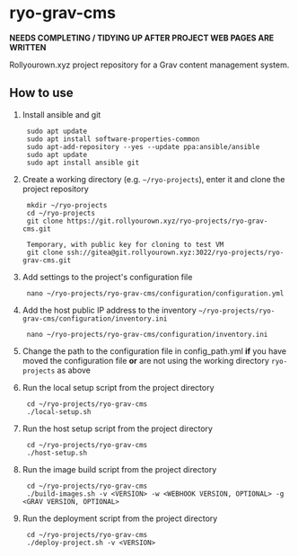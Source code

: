 # ryo-grav-cms

**NEEDS COMPLETING / TIDYING UP AFTER PROJECT WEB PAGES ARE WRITTEN**

Rollyourown.xyz project repository for a Grav content management system.

## How to use

1. Install ansible and git

        sudo apt update
        sudo apt install software-properties-common
        sudo apt-add-repository --yes --update ppa:ansible/ansible
        sudo apt update
        sudo apt install ansible git

2. Create a working directory (e.g. `~/ryo-projects`), enter it and clone the project repository

        mkdir ~/ryo-projects
        cd ~/ryo-projects
        git clone https://git.rollyourown.xyz/ryo-projects/ryo-grav-cms.git

        Temporary, with public key for cloning to test VM
        git clone ssh://gitea@git.rollyourown.xyz:3022/ryo-projects/ryo-grav-cms.git

3. Add settings to the project's configuration file

        nano ~/ryo-projects/ryo-grav-cms/configuration/configuration.yml

4. Add the host public IP address to the inventory `~/ryo-projects/ryo-grav-cms/configuration/inventory.ini`

        nano ~/ryo-projects/ryo-grav-cms/configuration/inventory.ini

5. Change the path to the configuration file in config_path.yml **if** you have moved the configuration file **or** are not using the working directory `ryo-projects` as above

6. Run the local setup script from the project directory

        cd ~/ryo-projects/ryo-grav-cms
        ./local-setup.sh

7. Run the host setup script from the project directory

        cd ~/ryo-projects/ryo-grav-cms
        ./host-setup.sh

8. Run the image build script from the project directory

        cd ~/ryo-projects/ryo-grav-cms
        ./build-images.sh -v <VERSION> -w <WEBHOOK VERSION, OPTIONAL> -g <GRAV VERSION, OPTIONAL>

9. Run the deployment script from the project directory

        cd ~/ryo-projects/ryo-grav-cms
        ./deploy-project.sh -v <VERSION>
